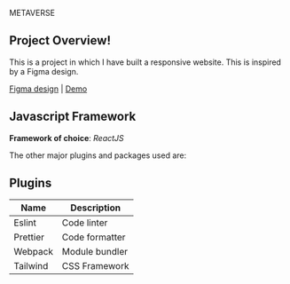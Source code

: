 METAVERSE

## Project Overview!

This is a project in which I have built a responsive website. This is inspired by a Figma design.

[Figma design](https://www.figma.com/file/bUGIPys15E78w9bs1l4tgS/HooBank?type=design&node-id=310-485&mode=design) |
[Demo](https://react-bank-app-seven.vercel.app/#features)

## Javascript Framework

**Framework of choice**: _ReactJS_

The other major plugins and packages used are:

## Plugins

| Name          | Description                             |
| ------------- | --------------------------------------- |
| Eslint        | Code linter                             |
| Prettier      | Code formatter                          |
| Webpack       | Module bundler                          |
| Tailwind      | CSS Framework                           |